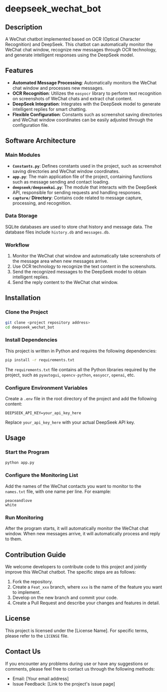 # deepseek_wechat_bot

## Description
A WeChat chatbot implemented based on OCR (Optical Character Recognition) and DeepSeek. This chatbot can automatically monitor the WeChat chat window, recognize new messages through OCR technology, and generate intelligent responses using the DeepSeek model.

## Features
- **Automated Message Processing**: Automatically monitors the WeChat chat window and processes new messages.
- **OCR Recognition**: Utilizes the `easyocr` library to perform text recognition on screenshots of WeChat chats and extract chat content.
- **DeepSeek Integration**: Integrates with the DeepSeek model to generate intelligent replies for smart chatting.
- **Flexible Configuration**: Constants such as screenshot saving directories and WeChat window coordinates can be easily adjusted through the configuration file.

## Software Architecture

### Main Modules
- **`Constants.py`**: Defines constants used in the project, such as screenshot saving directories and WeChat window coordinates.
- **`app.py`**: The main application file of the project, containing functions such as message sending and contact loading.
- **`deepseek/deepseekai.py`**: The module that interacts with the DeepSeek API, responsible for sending requests and handling responses.
- **`capture/` Directory**: Contains code related to message capture, processing, and recognition.

### Data Storage
SQLite databases are used to store chat history and message data. The database files include `history.db` and `messages.db`.

### Workflow
1. Monitor the WeChat chat window and automatically take screenshots of the message area when new messages arrive.
2. Use OCR technology to recognize the text content in the screenshots.
3. Send the recognized messages to the DeepSeek model to obtain intelligent replies.
4. Send the reply content to the WeChat chat window.

## Installation

### Clone the Project
```bash
git clone <project repository address>
cd deepseek_wechat_bot
```

### Install Dependencies
This project is written in Python and requires the following dependencies:
```bash
pip install -r requirements.txt
```
The `requirements.txt` file contains all the Python libraries required by the project, such as `pyautogui`, `opencv-python`, `easyocr`, `openai`, etc.

### Configure Environment Variables
Create a `.env` file in the root directory of the project and add the following content:
```plaintext
DEEPSEEK_API_KEY=your_api_key_here
```
Replace `your_api_key_here` with your actual DeepSeek API key.

## Usage

### Start the Program
```bash
python app.py
```

### Configure the Monitoring List
Add the names of the WeChat contacts you want to monitor to the `names.txt` file, with one name per line. For example:
```plaintext
peaceandlove
white
```

### Run Monitoring
After the program starts, it will automatically monitor the WeChat chat window. When new messages arrive, it will automatically process and reply to them.

## Contribution Guide
We welcome developers to contribute code to this project and jointly improve this WeChat chatbot. The specific steps are as follows:

1. Fork the repository.
2. Create a `Feat_xxx` branch, where `xxx` is the name of the feature you want to implement.
3. Develop on the new branch and commit your code.
4. Create a Pull Request and describe your changes and features in detail.

## License
This project is licensed under the [License Name]. For specific terms, please refer to the `LICENSE` file.

## Contact Us
If you encounter any problems during use or have any suggestions or comments, please feel free to contact us through the following methods:

- Email: [Your email address]
- Issue Feedback: [Link to the project's issue page]